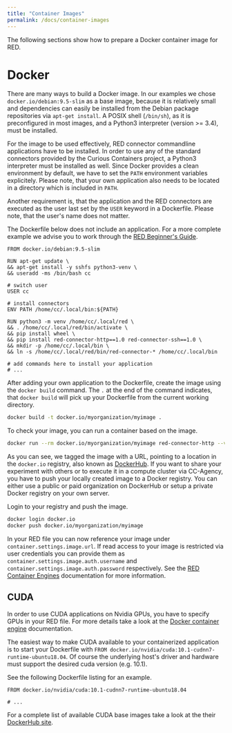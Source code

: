 ```yaml
---
title: "Container Images"
permalink: /docs/container-images
---
```


The following sections show how to prepare a Docker container image for RED.


# Docker

There are many ways to build a Docker image.
In our examples we chose `docker.io/debian:9.5-slim` as a base image, because it is relatively small and dependencies can easily be installed from the Debian package repositories via `apt-get install`. A POSIX shell (`/bin/sh`), as it is preconfigured in most images, and a Python3 interpreter (version >= 3.4), must be installed.

For the image to be used effectively, RED connector commandline applications have to be installed.
In order to use any of the standard connectors provided by the Curious Containers project, a Python3 interpreter must be installed as well. Since Docker provides a clean environment by default, we have to set the `PATH` environment variables explicitely.
Please note, that your own application also needs to be located in a directory which is included in `PATH`.

Another requirement is, that the application and the RED connectors are executed as the user last set by the `USER` keyword in a Dockerfile.
Please note, that the user's name does not matter.

The Dockerfile below does not include an application.
For a more complete example we advise you to work through the [RED Beginner's Guide](/docs/red-beginners-guide).

```docker
FROM docker.io/debian:9.5-slim

RUN apt-get update \
&& apt-get install -y sshfs python3-venv \
&& useradd -ms /bin/bash cc

# switch user
USER cc

# install connectors
ENV PATH /home/cc/.local/bin:${PATH}

RUN python3 -m venv /home/cc/.local/red \
&& . /home/cc/.local/red/bin/activate \
&& pip install wheel \
&& pip install red-connector-http==1.0 red-connector-ssh==1.0 \
&& mkdir -p /home/cc/.local/bin \
&& ln -s /home/cc/.local/red/bin/red-connector-* /home/cc/.local/bin

# add commands here to install your application
# ...
```

After adding your own application to the Dockerfile, create the image using the `docker build` command. The `.` at the end of the command indicates, that `docker build` will pick up your Dockerfile from the current working directory.

```bash
docker build -t docker.io/myorganization/myimage .
```

To check your image, you can run a container based on the image.

```bash
docker run --rm docker.io/myorganization/myimage red-connector-http --version
```

As you can see, we tagged the image with a URL, pointing to a location in the `docker.io` registry, also known as [DockerHub](https://hub.docker.com/). If you want to share your experiment with others or to execute it in a compute cluster via CC-Agency, you have to push your locally created image to a Docker registry. You can either use a public or paid organization on DockerHub or setup a private Docker registry on your own server.

Login to your registry and push the image.

```bash
docker login docker.io
docker push docker.io/myorganization/myimage
```

In your RED file you can now reference your image under `container.settings.image.url`. If read access to your image is restricted via user credentials you can provide them as `container.settings.image.auth.username` and `container.settings.image.auth.password` respectively. See the [RED Container Engines](/docs/red-container-engines) documentation for more information.


## CUDA

In order to use CUDA applications on Nvidia GPUs, you have to specify GPUs in your RED file. For more details take a look at the [Docker container engine](/docs/red-container-engines#docker) documentation.

The easiest way to make CUDA available to your containerized application is to start your Dockerfile with `FROM docker.io/nvidia/cuda:10.1-cudnn7-runtime-ubuntu18.04`. Of course the underlying host's driver and hardware must support the desired cuda version (e.g. 10.1).

See the following Dockerfile listing for an example.

```docker
FROM docker.io/nvidia/cuda:10.1-cudnn7-runtime-ubuntu18.04

# ...
```

For a complete list of available CUDA base images take a look at the their [DockerHub site](https://hub.docker.com/r/nvidia/cuda).
